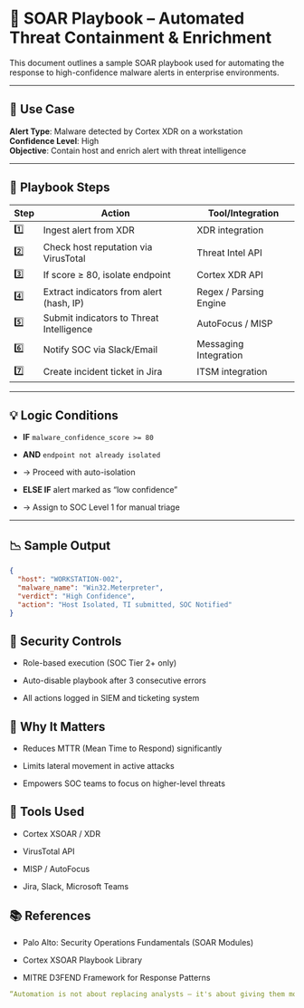 # 🤖 SOAR Playbook – Automated Threat Containment & Enrichment

This document outlines a sample SOAR playbook used for automating the response to high-confidence malware alerts in enterprise environments.

---

## 🧭 Use Case

**Alert Type**: Malware detected by Cortex XDR on a workstation  
**Confidence Level**: High  
**Objective**: Contain host and enrich alert with threat intelligence

---

## 🧩 Playbook Steps

| Step | Action                                   | Tool/Integration        |
|------|------------------------------------------|-------------------------|
| 1️⃣   | Ingest alert from XDR                    | XDR integration         |
| 2️⃣   | Check host reputation via VirusTotal     | Threat Intel API        |
| 3️⃣   | If score ≥ 80, isolate endpoint          | Cortex XDR API          |
| 4️⃣   | Extract indicators from alert (hash, IP) | Regex / Parsing Engine  |
| 5️⃣   | Submit indicators to Threat Intelligence | AutoFocus / MISP        |
| 6️⃣   | Notify SOC via Slack/Email               | Messaging Integration   |
| 7️⃣   | Create incident ticket in Jira           | ITSM integration        |

---

## 💡 Logic Conditions

- **IF** `malware_confidence_score >= 80`  
- **AND** `endpoint not already isolated`  
- → Proceed with auto-isolation

- **ELSE IF** alert marked as “low confidence”  
- → Assign to SOC Level 1 for manual triage

---

## 📉 Sample Output

```json
{
  "host": "WORKSTATION-002",
  "malware_name": "Win32.Meterpreter",
  "verdict": "High Confidence",
  "action": "Host Isolated, TI submitted, SOC Notified"
}
```

## 🔐 Security Controls

- Role-based execution (SOC Tier 2+ only)

- Auto-disable playbook after 3 consecutive errors

- All actions logged in SIEM and ticketing system

## 🧠 Why It Matters

- Reduces MTTR (Mean Time to Respond) significantly

- Limits lateral movement in active attacks

- Empowers SOC teams to focus on higher-level threats

## 🧰 Tools Used

- Cortex XSOAR / XDR

- VirusTotal API

- MISP / AutoFocus

- Jira, Slack, Microsoft Teams

## 📚 References

- Palo Alto: Security Operations Fundamentals (SOAR Modules)

- Cortex XSOAR Playbook Library

- MITRE D3FEND Framework for Response Patterns

```yaml
“Automation is not about replacing analysts — it's about giving them more time to think critically.”
```
